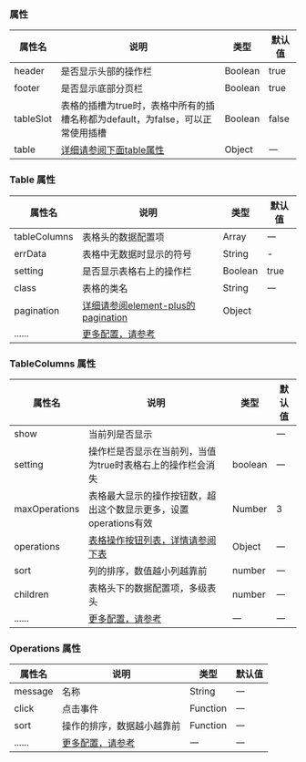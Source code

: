

<style>
    .dinert-table{
        width: 100%;
        padding: 0 0 16px 0;
    }
</style>

<script setup>
    const paginationData = `{
        currentPage: 1,
        pageSize: 15,
        pageSizes:[15, 30, 50, 70, 100],
        defaultPageSize:15,
        layout: 'total, sizes, prev, pager, next, jumper',
        total: 100
    }`

    let typeText = ['primary' , 'success' , 'warning' , 'danger' , 'info' , 'default'].join("' | '")
        typeText = "'" + typeText + "'"
</script>


### 属性
| 属性名    | 说明                                                                           | 类型    | 默认值 |
| --------- | ------------------------------------------------------------------------------ | ------- | ------ |
| header    | 是否显示头部的操作栏                                                           | Boolean | true   |
| footer    | 是否显示底部分页栏                                                             | Boolean | true   |
| tableSlot | 表格的插槽为true时，表格中所有的插槽名称都为default，为false，可以正常使用插槽 | Boolean | false  |
| table     | [详细请参阅下面table属性](#table-属性)                                         | Object  | 一     |


### Table 属性

| 属性名       | 说明                                                                                           | 类型    | 默认值                                                       |
| ------------ | ---------------------------------------------------------------------------------------------- | ------- | ------------------------------------------------------------ |
| tableColumns | 表格头的数据配置项                                                                             | Array   | 一                                                           |
| errData      | 表格中无数据时显示的符号                                                                       | String  | -                                                            |
| setting      | 是否显示表格右上的操作栏                                                                       | Boolean | true                                                         |
| class        | 表格的类名                                                                                     | String  | 一                                                           |
| pagination   | [详细请参阅element-plus的pagination](https://element-plus.org/en-US/component/pagination.html) | Object  | <dinert-api-typing type="object" :details="paginationData"/> |
| ......       | [更多配置，请参考](https://element-plus.org/en-US/component/table.html#table-attributes)       |


### TableColumns 属性
| 属性名        | 说明                                                                                            | 类型                                                                     | 默认值 |
| ------------- | ----------------------------------------------------------------------------------------------- | ------------------------------------------------------------------------ | ------ |
| show          | 当前列是否显示                                                                                  | <dinert-api-typing type="enmu" details="boolean \| (model) => boolean"/> | 一     |
| setting       | 操作栏是否显示在当前列，当值为true时表格右上的操作栏会消失                                      | boolean                                                                  | 一     |
| maxOperations | 表格最大显示的操作按钮数，超出这个数显示更多，设置operations有效                                | Number                                                                   | 3      |
| operations    | [表格操作按钮列表，详情请参阅下表](#operations-属性)                                            | Object                                                                   | 一     |
| sort          | 列的排序，数值越小列越靠前                                                                      | number                                                                   | 一     |
| children      | 表格头下的数据配置项，多级表头                                                                  | number                                                                   | 一     |
| ......        | [更多配置，请参考](https://element-plus.org/en-US/component/table.html#table-column-attributes) | 一                                                                       | 一     |

### Operations 属性
| 属性名  | 说明                       | 类型                                                 | 默认值 |
| ------- | -------------------------- | ---------------------------------------------------- | ------ |
| message | 名称                       | String                                               | 一     |
| click   | 点击事件                   | Function                                             | 一     |
| sort    | 操作的排序，数据越小越靠前 | Function                                             | 一     |
| ......        | [更多配置，请参考](https://element-plus.org/zh-CN/component/link.html#attributes) | 一                                                                       | 一     |
